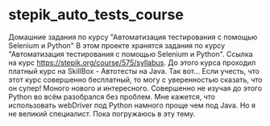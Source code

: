 # stepik_auto_tests_course
Домашние задания по курсу "Автоматизация тестирования с помощью Selenium и Python"
В этом проекте хранятся задания по курсу "Автоматизация тестирования с помощью Selenium и Python". Ссылка на курс https://stepik.org/course/575/syllabus.
До этого курса проходил платный курс на SkillBox - Автотесты на Java.
Так вот...
Если учесть, что этот курс совершенно бесплатный, то могу с уверенностью сказать, что он супер!
Моного нового и интересного.
Совершенно не изучая до этого Python во всём разобрался без проблем.
Мне кажется, что использовать webDriver под Python намного проще чем под Java. Но я не великий специалист.
Пока погружаюсь в эту тему.  